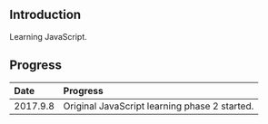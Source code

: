 ## Introduction
Learning JavaScript.

## Progress
| Date | Progress |
|:-----|:---------|
| 2017.9.8 | Original JavaScript learning phase 2 started. |
